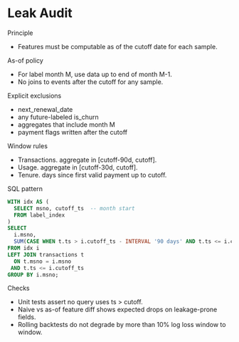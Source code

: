 # Leak Audit

Principle
- Features must be computable as of the cutoff date for each sample.

As-of policy
- For label month M, use data up to end of month M-1.
- No joins to events after the cutoff for any sample.

Explicit exclusions
- next_renewal_date
- any future-labeled is_churn
- aggregates that include month M
- payment flags written after the cutoff

Window rules
- Transactions. aggregate in [cutoff-90d, cutoff].
- Usage. aggregate in [cutoff-30d, cutoff].
- Tenure. days since first valid payment up to cutoff.

SQL pattern
```sql
WITH idx AS (
  SELECT msno, cutoff_ts  -- month start
  FROM label_index
)
SELECT
  i.msno,
  SUM(CASE WHEN t.ts > i.cutoff_ts - INTERVAL '90 days' AND t.ts <= i.cutoff_ts THEN 1 END) AS tx_90d
FROM idx i
LEFT JOIN transactions t
  ON t.msno = i.msno
 AND t.ts <= i.cutoff_ts
GROUP BY i.msno;
```

Checks

* Unit tests assert no query uses ts > cutoff.
* Naive vs as-of feature diff shows expected drops on leakage-prone fields.
* Rolling backtests do not degrade by more than 10% log loss window to window.

